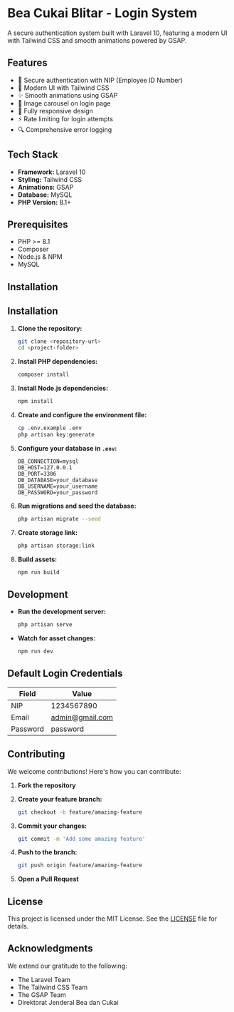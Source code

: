 # Bea Cukai Blitar - Login System

A secure authentication system built with Laravel 10, featuring a modern UI with Tailwind CSS and smooth animations powered by GSAP.

## Features

- 🔐 Secure authentication with NIP (Employee ID Number)
- 🎨 Modern UI with Tailwind CSS
- ✨ Smooth animations using GSAP
- 🔄 Image carousel on login page
- 📱 Fully responsive design
- ⚡ Rate limiting for login attempts
- 🔍 Comprehensive error logging

## Tech Stack

- **Framework:** Laravel 10
- **Styling:** Tailwind CSS
- **Animations:** GSAP
- **Database:** MySQL
- **PHP Version:** 8.1+

## Prerequisites

- PHP >= 8.1
- Composer
- Node.js & NPM
- MySQL

## Installation

## Installation

1. **Clone the repository:**

    ```bash
    git clone <repository-url>
    cd <project-folder>
    ```

2. **Install PHP dependencies:**

    ```bash
    composer install
    ```

3. **Install Node.js dependencies:**

    ```bash
    npm install
    ```

4. **Create and configure the environment file:**

    ```bash
    cp .env.example .env
    php artisan key:generate
    ```

5. **Configure your database in `.env`:**

    ```env
    DB_CONNECTION=mysql
    DB_HOST=127.0.0.1
    DB_PORT=3306
    DB_DATABASE=your_database
    DB_USERNAME=your_username
    DB_PASSWORD=your_password
    ```

6. **Run migrations and seed the database:**

    ```bash
    php artisan migrate --seed
    ```

7. **Create storage link:**

    ```bash
    php artisan storage:link
    ```

8. **Build assets:**

    ```bash
    npm run build
    ```

## Development

-   **Run the development server:**

    ```bash
    php artisan serve
    ```

-   **Watch for asset changes:**

    ```bash
    npm run dev
    ```

## Default Login Credentials

| Field    | Value             |
| -------- | ----------------- |
| NIP      | 1234567890        |
| Email    | admin@gmail.com   |
| Password | password          |

## Contributing

We welcome contributions! Here's how you can contribute:

1. **Fork the repository**
2. **Create your feature branch:**

    ```bash
    git checkout -b feature/amazing-feature
    ```
3. **Commit your changes:**

    ```bash
    git commit -m 'Add some amazing feature'
    ```
4. **Push to the branch:**

    ```bash
    git push origin feature/amazing-feature
    ```
5. **Open a Pull Request**

## License

This project is licensed under the MIT License. See the [LICENSE](LICENSE) file for details.

## Acknowledgments

We extend our gratitude to the following:

-   The Laravel Team
-   The Tailwind CSS Team
-   The GSAP Team
-   Direktorat Jenderal Bea dan Cukai



